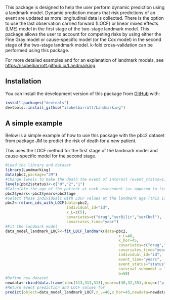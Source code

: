 
<!-- README.md is generated from README.Rmd. Please edit that file -->

This package is designed to help the user perform dynamic prediction
using a landmark model. Dynamic prediction means that risk predictions
of an event are updated as more longitudinal data is collected. There is
the option to use the last observation carried forward (LOCF) or linear
mixed effects (LME) model in the first stage of the two-stage landmark
model. This package allows the user to account for competing risks by
using either the Fine Gray model or cause-specific model (or the Cox
model) in the second stage of the two-stage landmark model. k-fold
cross-validation can be performed using this package.

For more detailed examples and for an explanation of landmark models,
see <https://isobelbarrott.github.io/Landmarking>.

## Installation

You can install the development version of this package from
[GitHub](https://github.com/) with:

``` r
install.packages("devtools")
devtools::install_github("isobelbarrott/Landmarking")
```

## A simple example

Below is a simple example of how to use this package with the pbc2
dataset from package JM to predict the risk of death for a new patient.

This uses the LOCF method for the first stage of the landmark model and
cause-specific model for the second stage.

``` r
#Load the library and dataset
library(Landmarking)
data(pbc2,package="JM")
#Change levels to make the death the event of interest (event_status=1), transplant the competing risks (event_status=2), and censoring (event_status=0)
levels(pbc2$status)<-c("0","2","1")
#Calculate the age of the patient at each assessment (as opposed to time since first assessment)
pbc2$years<-pbc2$years+pbc2$age
#Select those individuals with LOCF values at the landmark age (this is to form the correct dataset)
pbc2<-return_ids_with_LOCF(data=pbc2,
                           individual_id="id",
                           x_L=c(5),
                           covariates=c("drug","serBilir","serChol"),
                           covariates_time="year")
#Fit the landmark model
data_model_landmark_LOCF<-fit_LOCF_landmark(data=pbc2,
                                                  x_L=40,
                                                  x_hor=45,
                                                  covariates=c("drug","serBilir","serChol"),
                                                  covariates_time="year",
                                                  individual_id="id",
                                                  event_time="years",
                                                  event_status="status",
                                                  survival_submodel = "cause_specific",
                                                  b=50)
#Define new dataset
newdata<-rbind(data.frame(id=c(313,313,313),year=c(30,32,35),drug=c("placebo","placebo","placebo"),serBilir=c(2.4,2.7,2.6),serChol=c(220,234,234)))
#Return event prediction and LOCF values for 
predict(object=data_model_landmark_LOCF,x_L=40,x_hor=45,newdata=newdata)
```

